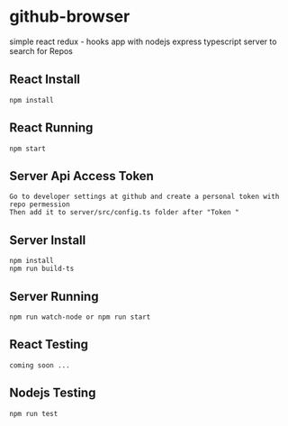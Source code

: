 # github-browser
simple react redux - hooks app with nodejs express typescript server to search for Repos
## React Install
```npm install```

## React Running
```npm start```
## Server Api Access Token
```Go to developer settings at github and create a personal token with repo permession ```<br/>
```Then add it to server/src/config.ts folder after "Token " ```
## Server Install
```npm install```<br/>
```npm run build-ts```

## Server Running
```npm run watch-node or npm run start```
## React Testing

```coming soon ...```
## Nodejs Testing

```npm run test ```
